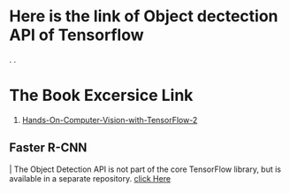 # Here is the link of Object dectection API of Tensorflow
.
.
# The Book Excersice Link
1. [Hands-On-Computer-Vision-with-TensorFlow-2
](https://github.com/PacktPublishing/Hands-On-Computer-Vision-with-TensorFlow-2)
## Faster R-CNN
  | The Object Detection API is not part of the core TensorFlow library, but is available in a
separate repository. [click Here ](https://github.com/tensorflow/models/tree/master/research/object_detection)
